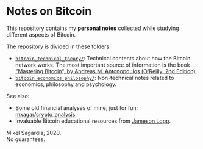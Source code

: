 # Notes on Bitcoin

This repository contains my **personal notes** collected while studying different aspects of Bitcoin.

The repository is divided in these folders:

- [`bitcoin_technical_theory/`](./bitcoin_technical_theory/): Technical contents about how the Bitcoin network works. The most important source of information is the book ["Mastering Bitcoin", by Andreas M. Antonopoulos (O'Reilly, 2nd Edition)](https://github.com/bitcoinbook/bitcoinbook/tree/develop).
- [`bitcoin_economics_philosophy/`](./bitcoin_economics_philosophy/): Non-technical notes related to economics, philosophy and psychology.

See also:

- Some old financial analyses of mine, just for fun: [mxagar/crypto_analysis](https://github.com/mxagar/crypto_analysis).
- Invaluable Bitcoin educational resources from [Jameson Lopp](https://www.lopp.net).

<!--
Other technical books:

- "Mastering the Lightning Network", Antonopoulos et al., O'Reilly: [`bitcoin_lightning_antonopoulos/`](./bitcoin_lightning_antonopoulos/).
- "Programming Bitcoin", Song, O'Reilly: [`bitcoin_programming_song/`](./bitcoin_programming_song/).
-->

Mikel Sagardia, 2020.  
No guarantees.
